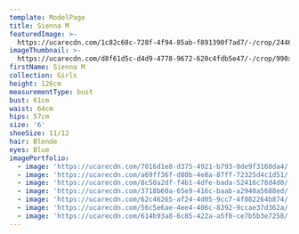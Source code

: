 ```yaml
---
template: ModelPage
title: Sienna M
featuredImage: >-
  https://ucarecdn.com/1c82c68c-728f-4f94-85ab-f891390f7ad7/-/crop/2446x1365/0,226/-/preview/
imageThumbnail: >-
  https://ucarecdn.com/d8f61d5c-d4d9-4778-9672-620c4fdb5e47/-/crop/990x1390/276,66/-/preview/
firstName: Sienna M
collection: Girls
height: 126cm
measurementType: bust
bust: 61cm
waist: 64cm
hips: 57cm
size: '6'
shoeSize: 11/12
hair: Blonde
eyes: Blue
imagePortfolio:
  - image: 'https://ucarecdn.com/7016d1e8-d375-4921-b793-0de9f3160da4/'
  - image: 'https://ucarecdn.com/a69ff36f-d80b-4e8a-87ff-72325d4c1d51/'
  - image: 'https://ucarecdn.com/8c50a2df-f4b1-4dfe-bada-52416c78d4d0/'
  - image: 'https://ucarecdn.com/3718b60a-65e9-416c-baab-a2940a5688ed/'
  - image: 'https://ucarecdn.com/62c46265-af24-4d05-9cc7-4f082264b874/'
  - image: 'https://ucarecdn.com/56c5e6ae-4ee4-406c-8392-9ccae37d362a/'
  - image: 'https://ucarecdn.com/614b93a8-6c85-422a-a5f0-ce7b5b3e7258/'
---
```



